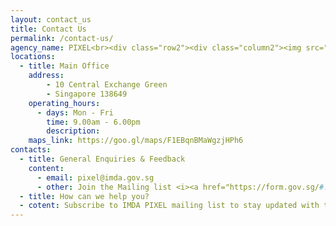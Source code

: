```yaml
---
layout: contact_us
title: Contact Us
permalink: /contact-us/
agency_name: PIXEL<br><div class="row2"><div class="column2"><img src="/images/contact-us/pixel-building-photo.jpg"></div></div>
locations:
  - title: Main Office
    address:
        - 10 Central Exchange Green
        - Singapore 138649
    operating_hours:
      - days: Mon - Fri
        time: 9.00am - 6.00pm
        description: 
    maps_link: https://goo.gl/maps/F1EBqnBMaWgzjHPh6
contacts:
  - title: General Enquiries & Feedback
    content:
      - email: pixel@imda.gov.sg
      - other: Join the Mailing list <i><a href="https://form.gov.sg/#!/5f6327d424978a001130835c">here</a></i>
  - title: How can we help you?
  - cotent: Subscribe to IMDA PIXEL mailing list to stay updated with the latest Tech x Media x Design <i><a href="https://form.gov.sg/#!/5f6327d424978a001130835c">here</a></i><br> Visit our <i><a href="/faq/">FAQ</a></i> page
---
```

